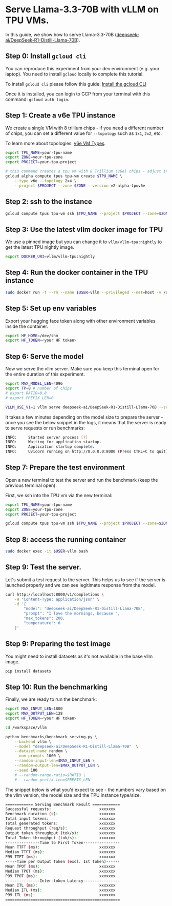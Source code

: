 # Serve Llama-3.3-70B with vLLM on TPU VMs.

In this guide, we show how to serve Llama-3.3-70B ([deepseek-ai/DeepSeek-R1-Distill-Llama-70B](deepseek-ai/DeepSeek-R1-Distill-Llama-70B)).

## Step 0: Install `gcloud cli`

You can reproduce this experiment from your dev environment (e.g. your laptop). You need to install `gcloud` locally to complete this tutorial.

To install `gcloud cli` please follow this guide: [Install the gcloud CLI](https://cloud.google.com/sdk/docs/install#mac)

Once it is installed, you can login to GCP from your terminal with this command: `gcloud auth login`.

## Step 1: Create a v6e TPU instance

We create a single VM with 8 trillium chips - if you need a different number of chips, you can set a different value for `--topology` such as `1x1`, `2x2`, etc.

To learn more about topologies: [v6e VM Types](https://cloud.google.com/tpu/docs/v6e#vm-types).

```bash
export TPU_NAME=your-tpu-name
export ZONE=your-tpu-zone 
export PROJECT=your-tpu-project

# this command creates a tpu vm with 8 Trillium (v6e) chips - adjust it to suit your needs
gcloud alpha compute tpus tpu-vm create $TPU_NAME \
    --type v6e --topology 2x4 \
    --project $PROJECT --zone $ZONE --version v2-alpha-tpuv6e
```

## Step 2: ssh to the instance

```bash
gcloud compute tpus tpu-vm ssh $TPU_NAME --project $PROJECT --zone=$ZONE
```

## Step 3: Use the latest vllm docker image for TPU
We use a pinned image but you can change it to `vllm/vllm-tpu:nightly` to get the latest TPU nightly image.

```bash
export DOCKER_URI=vllm/vllm-tpu:nightly
```

## Step 4: Run the docker container in the TPU instance

```bash
sudo docker run -t --rm --name $USER-vllm --privileged --net=host -v /dev/shm:/dev/shm --shm-size 10gb -p 8000:8000 --entrypoint /bin/bash -it ${DOCKER_URI}
```

## Step 5: Set up env variables
Export your hugging face token along with other environment variables inside the container.

```bash
export HF_HOME=/dev/shm
export HF_TOKEN=<your HF token>
```

## Step 6: Serve the model

Now we serve the vllm server. Make sure you keep this terminal open for the entire duration of this experiment.

```bash
export MAX_MODEL_LEN=4096
export TP=8 # number of chips
# export RATIO=0.8
# export PREFIX_LEN=0

VLLM_USE_V1=1 vllm serve deepseek-ai/DeepSeek-R1-Distill-Llama-70B --seed 42 --disable-log-requests --gpu-memory-utilization 0.98 --max-num-batched-tokens 1024 --max-num-seqs 128 --tensor-parallel-size $TP --max-model-len $MAX_MODEL_LEN
```

It takes a few minutes depending on the model size to prepare the server - once you see the below snippet in the logs, it means that the server is ready to serve requests or run benchmarks:

```bash
INFO:     Started server process [7]
INFO:     Waiting for application startup.
INFO:     Application startup complete.
INFO:     Uvicorn running on http://0.0.0.0:8000 (Press CTRL+C to quit)
```

## Step 7: Prepare the test environment

Open a new terminal to test the server and run the benchmark (keep the previous terminal open).

First, we ssh into the TPU vm via the new terminal:

```bash
export TPU_NAME=your-tpu-name
export ZONE=your-tpu-zone
export PROJECT=your-tpu-project

gcloud compute tpus tpu-vm ssh $TPU_NAME --project $PROJECT --zone=$ZONE
```

## Step 8: access the running container

```bash
sudo docker exec -it $USER-vllm bash
```

## Step 9: Test the server.

Let's submit a test request to the server. This helps us to see if the server is launched properly and we can see legitimate response from the model.

```bash
curl http://localhost:8000/v1/completions \
    -H "Content-Type: application/json" \
    -d '{
        "model": "deepseek-ai/DeepSeek-R1-Distill-Llama-70B",
        "prompt": "I love the mornings, because ",
        "max_tokens": 200,
        "temperature": 0
    }'
```

## Step 9: Preparing the test image

You might need to install datasets as it's not available in the base vllm image.

```bash
pip install datasets
```

## Step 10:  Run the benchmarking

Finally, we are ready to run the benchmark:

```bash
export MAX_INPUT_LEN=1800
export MAX_OUTPUT_LEN=128
export HF_TOKEN=<your HF token>

cd /workspace/vllm

python benchmarks/benchmark_serving.py \
    --backend vllm \
    --model "deepseek-ai/DeepSeek-R1-Distill-Llama-70B"  \
    --dataset-name random \
    --num-prompts 1000 \
    --random-input-len=$MAX_INPUT_LEN \
    --random-output-len=$MAX_OUTPUT_LEN \
    --seed 100
    # --random-range-ratio=$RATIO \
    # --random-prefix-len=$PREFIX_LEN
```

The snippet below is what you’d expect to see - the numbers vary based on the vllm version, the model size and the TPU instance type/size.

```bash
============ Serving Benchmark Result ============
Successful requests:                     xxxxxxx
Benchmark duration (s):                  xxxxxxx
Total input tokens:                      xxxxxxx
Total generated tokens:                  xxxxxxx
Request throughput (req/s):              xxxxxxx
Output token throughput (tok/s):         xxxxxxx
Total Token throughput (tok/s):          xxxxxxx
---------------Time to First Token----------------
Mean TTFT (ms):                          xxxxxxx
Median TTFT (ms):                        xxxxxxx
P99 TTFT (ms):                           xxxxxxx
-----Time per Output Token (excl. 1st token)------
Mean TPOT (ms):                          xxxxxxx   
Median TPOT (ms):                        xxxxxxx   
P99 TPOT (ms):                           xxxxxxx   
---------------Inter-token Latency----------------
Mean ITL (ms):                           xxxxxxx   
Median ITL (ms):                         xxxxxxx   
P99 ITL (ms):                            xxxxxxx   
==================================================
```

